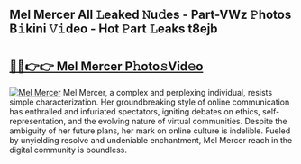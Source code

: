 ## Mel Mercer All 𝙻eaked 𝙽u𝚍es - Part-VWz 𝙿hotos B𝚒kini 𝚅𝚒deo - Hot 𝙿art 𝙻eaks t8ejb

# <h2><a href="http://ld396p.urlbe.top/?page=Mel+Mercer">🔗🔗👉👉 Mel Mercer P𝚑oto𝚜Vid𝚎o</a></h2>

[![Mel Mercer](https://i.imgur.com/eBuTRDB.gif)](http://ld396p.urlbe.top/?page=Mel+Mercer)
Mel Mercer, a complex and perplexing individual, resists simple characterization. Her groundbreaking style of online communication has enthralled and infuriated spectators, igniting debates on ethics, self-representation, and the evolving nature of virtual communities. Despite the ambiguity of her future plans, her mark on online culture is indelible. Fueled by unyielding resolve and undeniable enchantment, Mel Mercer reach in the digital community is boundless.
